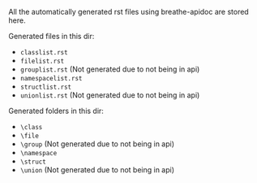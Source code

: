 All the automatically generated rst files using breathe-apidoc are stored here.

Generated files in this dir:
- `classlist.rst`
- `filelist.rst`
- `grouplist.rst` (Not generated due to not being in api)
- `namespacelist.rst`
- `structlist.rst`
- `unionlist.rst` (Not generated due to not being in api)

Generated folders in this dir:
- `\class`
- `\file`
- `\group` (Not generated due to not being in api)
- `\namespace`
- `\struct`
- `\union` (Not generated due to not being in api)